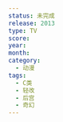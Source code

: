 ```yaml
---
status: 未完成
release: 2013
type: TV
score:
year:
month:
category:
  - 动漫
tags:
  - C类
  - 轻改
  - 后宫
  - 奇幻
---
```


